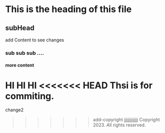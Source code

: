 # This is the heading of this file
## subHead
add Content to see changes
### sub sub sub ....
#### more content
HI HI HI
<<<<<<< HEAD
Thsi is for commiting.
=======
change2
>>>>>>> add-copyright
jjjjjjjjjjjjj
Copyright 2023. All rights reserved.
